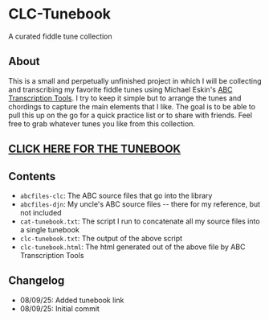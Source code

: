 # CLC-Tunebook
A curated fiddle tune collection

## About
This is a small and perpetually unfinished project in which I will be collecting and transcribing my favorite fiddle tunes using Michael Eskin's [ABC Transcription Tools](https://michaeleskin.com/abctools/abctools.html).  I try to keep it simple but to arrange the tunes and chordings to capture the main elements that I like.  The goal is to be able to pull this up on the go for a quick practice list or to share with friends.  Feel free to grab whatever tunes you like from this collection. 

## [CLICK HERE FOR THE TUNEBOOK](https://rawcdn.githack.com/kchalipa/CLC-Tunebook/cd1c44e2cacd05a06347f49861207b614c840daa/clc-tunebook.html)

## Contents

- `abcfiles-clc`: The ABC source files that go into the library
- `abcfiles-djn`: My uncle's ABC source files -- there for my reference, but not included
- `cat-tunebook.txt`: The script I run to concatenate all my source files into a single tunebook
- `clc-tunebook.txt`: The output of the above script
- `clc-tunebook.html`: The html generated out of the above file by ABC Transcription Tools

## Changelog

- 08/09/25: Added tunebook link
- 08/09/25: Initial commit